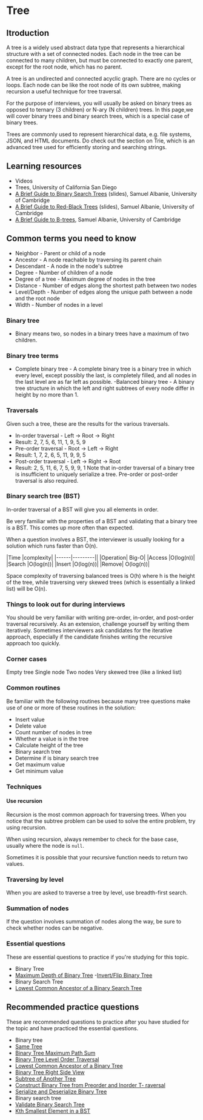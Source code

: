 # Tree

## Itroduction
A tree is a widely used abstract data type that represents a hierarchical structure with a set of connected nodes. Each node in the tree can be connected to many children, but must be connected to exactly one parent, except for the root node, which has no parent.

A tree is an undirected and connected acyclic graph. There are no cycles or loops. Each node can be like the root node of its own subtree, making recursion a useful technique for tree traversal.

For the purpose of interviews, you will usually be asked on binary trees as opposed to ternary (3 children) or N-ary (N children) trees. In this page,we will cover binary trees and binary search trees, which is a special case of binary trees.

Trees are commonly used to represent hierarchical data, e.g. file systems, JSON, and HTML documents. Do check out the section on Trie, which is an advanced tree used for efficiently storing and searching strings.

## Learning resources
- Videos
- Trees, University of California San Diego
- [A Brief Guide to Binary Search Trees]() (slides), Samuel Albanie, University of Cambridge
- [A Brief Guide to Red-Black Trees]() (slides), Samuel Albanie, University of Cambridge
- [A Brief Guide to B-trees](), Samuel Albanie, University of Cambridge

## Common terms you need to know
- Neighbor - Parent or child of a node
- Ancestor - A node reachable by traversing its parent chain
- Descendant - A node in the node's subtree
- Degree - Number of children of a node
- Degree of a tree - Maximum degree of nodes in the tree
- Distance - Number of edges along the shortest path between two nodes
- Level/Depth - Number of edges along the unique path between a node and the root node
- Width - Number of nodes in a level
### Binary tree
- Binary means two, so nodes in a binary trees have a maximum of two children.

### Binary tree terms

- Complete binary tree - A complete binary tree is a binary tree in which every level, except possibly the last, is completely filled, and all nodes in the last level are as far left as possible.
-Balanced binary tree - A binary tree structure in which the left and right subtrees of every node differ in height by no more than 1.

### Traversals

Given such a tree, these are the results for the various traversals.

- In-order traversal - Left -> Root -> Right
- Result: 2, 7, 5, 6, 11, 1, 9, 5, 9
- Pre-order traversal - Root -> Left -> Right
- Result: 1, 7, 2, 6, 5, 11, 9, 9, 5
- Post-order traversal - Left -> Right -> Root
- Result: 2, 5, 11, 6, 7, 5, 9, 9, 1
Note that in-order traversal of a binary tree is insufficient to uniquely serialize a tree. Pre-order or post-order traversal is also required.

### Binary search tree (BST)
In-order traversal of a BST will give you all elements in order.

Be very familiar with the properties of a BST and validating that a binary tree is a BST. This comes up more often than expected.

When a question involves a BST, the interviewer is usually looking for a solution which runs faster than O(n).

|Time |complexity|
|------|---------||
|Operation|	Big-O|
|Access	|O(log(n))|
|Search	|O(log(n))|
|Insert	|O(log(n))|
|Remove|	O(log(n))|

Space complexity of traversing balanced trees is O(h) where h is the height of the tree, while traversing very skewed trees (which is essentially a linked list) will be O(n).

### Things to look out for during interviews
You should be very familiar with writing pre-order, in-order, and post-order traversal recursively. As an extension, challenge yourself by writing them iteratively. Sometimes interviewers ask candidates for the iterative approach, especially if the candidate finishes writing the recursive approach too quickly.

### Corner cases
Empty tree
Single node
Two nodes
Very skewed tree (like a linked list)
### Common routines
Be familiar with the following routines because many tree questions make use of one or more of these routines in the solution:

- Insert value
- Delete value
- Count number of nodes in tree
- Whether a value is in the tree
- Calculate height of the tree
- Binary search tree
- Determine if is binary search tree
- Get maximum value
- Get minimum value
### Techniques

#### Use recursion
Recursion is the most common approach for traversing trees. When you notice that the subtree problem can be used to solve the entire problem, try using recursion.

When using recursion, always remember to check for the base case, usually where the node is ```null```.

Sometimes it is possible that your recursive function needs to return two values.

### Traversing by level
When you are asked to traverse a tree by level, use breadth-first search.

### Summation of nodes
If the question involves summation of nodes along the way, be sure to check whether nodes can be negative.

### Essential questions
These are essential questions to practice if you're studying for this topic.

- Binary Tree
- [Maximum Depth of Binary Tree]()
-[Invert/Flip Binary Tree]()
- Binary Search Tree
- [Lowest Common Ancestor of a Binary Search Tree]()
## Recommended practice questions
These are recommended questions to practice after you have studied for the topic and have practiced the essential questions.

- Binary tree
- [Same Tree]()
- [Binary Tree Maximum Path Sum]()
- [Binary Tree Level Order Traversal]()
- [Lowest Common Ancestor of a Binary Tree]()
- [Binary Tree Right Side View]()
- [Subtree of Another Tree]()
- [Construct Binary Tree from Preorder and Inorder T- raversal]()
- [Serialize and Deserialize Binary Tree]()
- Binary search tree
- [Validate Binary Search Tree]()
- [Kth Smallest Element in a BST]()